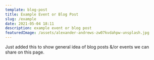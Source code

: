 ```yaml
---
template: blog-post
title: Example Event or Blog Post
slug: /example
date: 2021-05-04 18:11
description: example event or blog post
featuredImage: /assets/alexander-andrews-zw07kvdahpw-unsplash.jpg
---
```

Just added this to show general idea of blog posts &/or events we can share on this page.